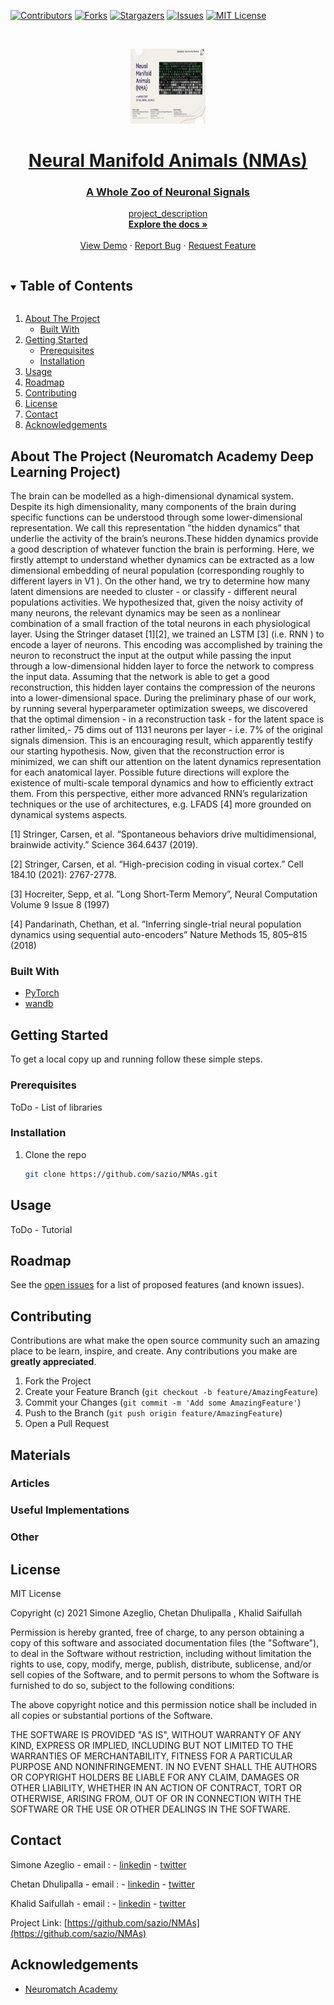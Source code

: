 
<!-- PROJECT SHIELDS -->
<!--
*** I'm using markdown "reference style" links for readability.
*** Reference links are enclosed in brackets [ ] instead of parentheses ( ).
*** See the bottom of this document for the declaration of the reference variables
*** for contributors-url, forks-url, etc. This is an optional, concise syntax you may use.
*** https://www.markdownguide.org/basic-syntax/#reference-style-links
# NMAs
Neural Manifold Animals - NMA Deep Learning Project 
-->
[![Contributors][contributors-shield]][contributors-url]
[![Forks][forks-shield]][forks-url]
[![Stargazers][stars-shield]][stars-url]
[![Issues][issues-shield]](https://github.com/sazio/NMAs/issues)
[![MIT License][license-shield]](https://github.com/sazio/NMAs/blob/main/License.md)



<!-- PROJECT LOGO -->
<br />
<p align="center">
    <a href="https://github.com/sazio/NMAs">
    <img src="images/logo.png" alt="Logo" width="120" height="120">
   
  <h1 align="center">Neural Manifold Animals (NMAs)</h1>
  <h3 align="center">A Whole Zoo of Neuronal Signals</h3>

  <p align="center">
    project_description
    <br />
    <a href="https://github.com/sazio/NMAs"><strong>Explore the docs »</strong></a>
    <br />
    <br />
    <a href="https://github.com/sazio/NMAs">View Demo</a>
    ·
    <a href="https://github.com/sazio/NMAs">Report Bug</a>
    ·
    <a href="https://github.com/sazio/NMAs">Request Feature</a>
  </p>
</p>



<!-- TABLE OF CONTENTS -->
<details open="open">
  <summary><h2 style="display: inline-block">Table of Contents</h2></summary>
  <ol>
    <li>
      <a href="#about-the-project">About The Project</a>
      <ul>
        <li><a href="#built-with">Built With</a></li>
      </ul>
    </li>
    <li>
      <a href="#getting-started">Getting Started</a>
      <ul>
        <li><a href="#prerequisites">Prerequisites</a></li>
        <li><a href="#installation">Installation</a></li>
      </ul>
    </li>
    <li><a href="#usage">Usage</a></li>
    <li><a href="#roadmap">Roadmap</a></li>
    <li><a href="#contributing">Contributing</a></li>
    <li><a href="#license">License</a></li>
    <li><a href="#contact">Contact</a></li>
    <li><a href="#acknowledgements">Acknowledgements</a></li>
  </ol>
</details>



<!-- ABOUT THE PROJECT -->
## About The Project (Neuromatch Academy Deep Learning Project)
 
The brain can be modelled as a high-dimensional dynamical system. Despite its high dimensionality, many components of the brain during specific functions can be understood through some lower-dimensional representation. We call this representation ”the hidden dynamics” that underlie the activity of the brain’s neurons.These hidden dynamics provide a good description of whatever function the brain is performing. Here, we firstly attempt to understand whether dynamics can be extracted as a low dimensional embedding of neural population (corresponding roughly to different layers in V1 ). On the other hand, we try to determine how many latent dimensions are needed to cluster - or classify - different neural populations activities. We hypothesized that, given the noisy activity of many neurons, the relevant dynamics may be seen as a nonlinear combination of a small fraction of the total neurons in each physiological layer. Using the Stringer dataset [1][2], we trained an LSTM [3] (i.e. RNN ) to encode a layer of neurons. This encoding was accomplished by training the neuron to reconstruct the input at the output while passing the input through a low-dimensional hidden layer to force the network to compress the input data. Assuming that the network is able to get a good reconstruction, this hidden layer contains the compression of the neurons into a lower-dimensional space. During the preliminary phase of our work, by running several hyperparameter optimization sweeps, we discovered that the optimal dimension - in a reconstruction task - for the latent space is rather limited,- 75 dims out of 1131 neurons per layer - i.e. 7% of the original signals dimension. This is an encouraging result, which apparently testify our starting hypothesis. Now, given that the reconstruction error is minimized, we can shift our attention on the latent dynamics representation for each anatomical layer. Possible future directions will explore the existence of multi-scale temporal dynamics and how to efficiently extract them. From this perspective, either more advanced RNN’s regularization techniques or the use of architectures, e.g. LFADS [4] more grounded on dynamical systems aspects.

 
[1] Stringer,  Carsen,  et  al.   “Spontaneous  behaviors  drive  multidimensional,  brainwide  activity.”  Science 364.6437 (2019).

[2] Stringer, Carsen, et al.  “High-precision coding in visual cortex.” Cell 184.10 (2021): 2767-2778.

[3] Hocreiter, Sepp, et al. ”Long Short-Term Memory”, Neural Computation Volume 9 Issue 8 (1997)

[4] Pandarinath,  Chethan,  et  al.   ”Inferring  single-trial  neural  population  dynamics  using  sequential  auto-encoders” Nature Methods 15, 805–815 (2018)

### Built With

* [PyTorch](https://pytorch.org/)
* [wandb](https://wandb.ai/)



<!-- GETTING STARTED -->
## Getting Started

To get a local copy up and running follow these simple steps.

### Prerequisites

ToDo - List of libraries

### Installation

1. Clone the repo
   ```sh
   git clone https://github.com/sazio/NMAs.git
   ```

<!-- USAGE EXAMPLES -->
## Usage

ToDo - Tutorial 



<!-- ROADMAP -->
## Roadmap

See the [open issues](https://github.com/sazio/NMAs/issues) for a list of proposed features (and known issues).



<!-- CONTRIBUTING -->
## Contributing

Contributions are what make the open source community such an amazing place to be learn, inspire, and create. Any contributions you make are **greatly appreciated**.

1. Fork the Project
2. Create your Feature Branch (`git checkout -b feature/AmazingFeature`)
3. Commit your Changes (`git commit -m 'Add some AmazingFeature'`)
4. Push to the Branch (`git push origin feature/AmazingFeature`)
5. Open a Pull Request

## Materials

### Articles


### Useful Implementations

### Other



<!-- LICENSE -->
## License

MIT License

Copyright (c) 2021 Simone Azeglio, Chetan Dhulipalla , Khalid Saifullah

Permission is hereby granted, free of charge, to any person obtaining a copy of this software and associated documentation files (the "Software"), to deal in the Software without restriction, including without limitation the rights to use, copy, modify, merge, publish, distribute, sublicense, and/or sell copies of the Software, and to permit persons to whom the Software is furnished to do so, subject to the following conditions:

The above copyright notice and this permission notice shall be included in all copies or substantial portions of the Software.

THE SOFTWARE IS PROVIDED "AS IS", WITHOUT WARRANTY OF ANY KIND, EXPRESS OR IMPLIED, INCLUDING BUT NOT LIMITED TO THE WARRANTIES OF MERCHANTABILITY, FITNESS FOR A PARTICULAR PURPOSE AND NONINFRINGEMENT. IN NO EVENT SHALL THE AUTHORS OR COPYRIGHT HOLDERS BE LIABLE FOR ANY CLAIM, DAMAGES OR OTHER LIABILITY, WHETHER IN AN ACTION OF CONTRACT, TORT OR OTHERWISE, ARISING FROM, OUT OF OR IN CONNECTION WITH THE SOFTWARE OR THE USE OR OTHER DEALINGS IN THE SOFTWARE.


<!-- CONTACT -->
## Contact

Simone Azeglio - email : []() - [linkedin]() - [twitter]()

Chetan Dhulipalla - email : []() - [linkedin]() - [twitter]()

Khalid Saifullah - email : []() - [linkedin]() - [twitter]()


Project Link: [https://github.com/sazio/NMAs](https://github.com/sazio/NMAs)



<!-- ACKNOWLEDGEMENTS -->
## Acknowledgements


* [Neuromatch Academy](https://academy.neuromatch.io/)




<!-- MARKDOWN LINKS & IMAGES -->
<!-- https://www.markdownguide.org/basic-syntax/#reference-style-links -->
[contributors-shield]: https://img.shields.io/github/contributors/sazio/NMAs.svg?style=for-the-badge
[contributors-url]: https://github.com/sazio/NMAs/graphs/contributors
[forks-shield]: https://img.shields.io/github/forks/sazio/NMAs.svg?style=for-the-badge
[forks-url]: https://github.com/sazio/NMAs/network/members
[stars-shield]: https://img.shields.io/github/stars/sazio/NMAs.svg?style=for-the-badge
[stars-url]: https://github.com/sazio/NMAs/stargazers
[issues-shield]: https://img.shields.io/github/issues/sazio/NMAs.svg?style=for-the-badge
[issues-url]: https://github.com/sazio/NMAs/issues
[license-shield]: https://img.shields.io/github/license/sazio/NMAs.svg?style=for-the-badge
[license-url]: https://github.com/sazio/NMAs/blob/main/LICENSE.md


